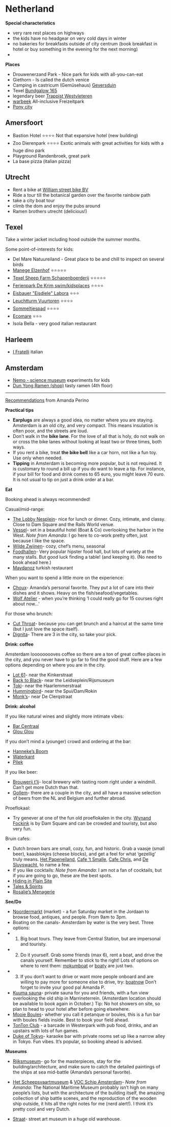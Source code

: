 # Netherland

**Special characteristics**
- very rare rest places on highways
- the kids have no headgear on very cold days in winter
- no bakeries for breakfasts outside of city centrum (book breakfast in hotel or buy something in the evening for the next morning)
- 

**Places**
 - Drouwenerzand Park - Nice park for kids with all-you-can-eat
 - Giethorn - Is called the dutch venice
 - Camping in castricum (Gemüsehaus)
   [Geversduin](https://www.campinggeversduin.de/mieten)
 - Texel [Bundgalow 165](https://www.vredelusttexel.nl/de/verblijf/accommodatie-item/81/Bungalow-165)
 - legendary beer [Trappist Westvleteren](https://www.trappistwestvleteren.be)
 - [warbeek](https://waarbeek.de/) All-inclusive Freizeitpark
 - [Pony city](https://www.ponyparkcity.nl)

## Amersfoort
- Bastion Hotel ⭐️⭐️⭐️⭐️
   Not that expansive hotel (new building)
- Zoo Dierenpark ⭐️⭐️⭐️⭐️
   Exotic animals with great activities for kids with a huge dino park
- Playground Randenbroek, great park
- La base pizza (italian pizza)

## Utrecht
- Rent a bike at [William street bike BV](https://maps.app.goo.gl/PkRy7FgE1KGNwTmYA?g_st=ic)
- Ride a tour till the botanical garden over the favorite rainbow path
- take a city boat tour
- climb the dom and enjoy the pubs around
- Ramen brothers utrecht (delicious!)

## Texel

Take a winter jacket including hood outside the summer months.

Some point-of-interests for kids:

- Del Mare Natuureiland - Great place to be and chill to inspect on several birds
- [Manege Elzenhof](https://goo.gl/maps/CS8agzNPzU18NPft5) ⭐️⭐️⭐️⭐️⭐️
- [Texel Sheep Farm Schapenboerderij](https://goo.gl/maps/iygrHmdKNoPPk32m9) ⭐️⭐️⭐️⭐️⭐️
- [Ferienpark De Krim swim/kidsplaces](https://goo.gl/maps/4a8avoSJX9EnoTSN6) ⭐️⭐️⭐️⭐️
- [Eisbauer "Eisdiele" Labora](https://goo.gl/maps/XZ8J2KdnzHLMhmsS9) ⭐️⭐️⭐️
- [Leuchtturm Vuurtoren](https://goo.gl/maps/mwfyJTH4B53MkA897) ⭐️⭐️⭐️⭐️
- [Sommeltjespad](https://goo.gl/maps/2ShJh95q1DuTFeiW6) ⭐️⭐️⭐️⭐️
- [Ecomare](https://goo.gl/maps/gcvBBAmMxpAx2Z3E7) ⭐️⭐️⭐️
- Isola Bella - very good italian restaurant 
## Harleem

- [I Fratelli](https://www.ifratellihaarlem.nl/) italian

## Amsterdam
- [Nemo - science museum](https://www.nemosciencemuseum.nl/en/) experiments for kids
- [Dun Yong Ramen (shop)](https://kitchen.dunyong.com/) tasty ramen (4th floor)

---
[Recommendations](https://public.3.basecamp.com/p/Zt3cC2LF9GUdNQA55cRZrcV9) from Amanda Perino

**Practical tips**

- **Earplugs** are always a good idea, no matter where you are staying. Amsterdam is an old city, and very compact. This means insulation is often poor, and the streets are loud. 
- Don’t walk in the **bike lane**. For the love of all that is holy, do not walk on or cross the bike lanes without looking at least two or three times, both ways. 
- If you rent a bike, treat **the bike bell** like a car horn, not like a fun toy. Use only when needed.
- **Tipping** in Amsterdam is becoming more popular, but is not required. It is customary to round a bill up if you do want to leave a tip. For instance, if your bill for food and drink comes to 65 euro, you might leave 70 euro. It is not usual to tip on just a drink order at a bar.

**Eat**

Booking ahead is always recommended!
  
Casual/mid-range:

- [The Lobby Nesplein](https://goo.gl/maps/TkKXq3eXUsgNs6xAA)- nice for lunch or dinner. Cozy, intimate, and classy. Close to Dam Square and the Rails World venue.
- [Vessel](https://goo.gl/maps/jod8q7jdHodCiETp9)- set in a beautiful hotel (Boat & Co) overlooking the harbor in the West. _Note from Amanda_: I go here to co-work pretty often, just because I like the space.
- [Wilde Zwijnen](https://goo.gl/maps/C6LuRGH784LBtsYC6)- cozy, chef’s menu, seasonal
- [Foodhallen](https://goo.gl/maps/GJww2HZJZvGfr7kdA)- Very popular hipster food hall, but lots of variety at the many stalls. But good luck finding a table! (and keeping it). (No need to book ahead here.)
- [Maydanoz](https://maydanoz-amsterdam.nl/) turkish restaurant

When you want to spend a little more on the experience:
- [Choux](https://goo.gl/maps/W3J3JwexEf9kmcfG8)- Amanda’s personal favorite. They put a lot of care into their dishes and it shows. Heavy on the fish/seafood/vegetables.
- [Wolf Atelier](https://goo.gl/maps/J2tUuektCkGJn3FE6) - when you’re thinking ‘I could really go for 15 courses right about now…’

For those who brunch:
- [Cut Throat](https://goo.gl/maps/6vUpAoDR68h2ixXv5)- because you can get brunch and a haircut at the same time (but I just love the space itself).
- [Dignita](https://eatwelldogood.nl/)- There are 3 in the city, so take your pick.

**Drink: coffee**

Amsterdam looooooooves coffee so there are a ton of great coffee places in the city, and you never have to go far to find the good stuff. Here are a few options depending on where you are in the city.

- [Lot 61](https://goo.gl/maps/wgkdS6ppjNXhQHwU6)- near the Kinkerstraat
- [Back to Black](https://goo.gl/maps/QCVFDGBjLL2JiiC76)- near the Leidseplein/Rijsmuseum
- [Toki](https://goo.gl/maps/A4uhLNgEmLmKMT5H8)- near the Haarlemmerstraat
- [Hummingbird](https://goo.gl/maps/H1YkdSwiipCTPWEFA)- near the Spui/Dam/Rokin
- [Monk’s](https://goo.gl/maps/3rCbZRNTZxjKhuNM8)- near De Clerqstraat

**Drink: alcohol**

If you like natural wines and slightly more intimate vibes:
- [Bar Centraal](https://goo.gl/maps/GS31wYNbtUtMU7zF6)
- [Glou Glou](https://goo.gl/maps/E4DdVhSW3zAZ91G19)

If you don’t mind a (younger) crowd and ordering at the bar:
- [Hanneke’s Boom](https://goo.gl/maps/UrXuRA1fKam5wQHCA)
- [Waterkant](https://goo.gl/maps/JRuBAgePsT6eeptc8)
- [Pllek](https://goo.gl/maps/zHkoASHvzuznkJrJA)

If you like beer:
- [Brouwerij t’Ij](https://goo.gl/maps/H4wRqrFmDzVtUJTQ8)- local brewery with tasting room right under a windmill. Can’t get more Dutch than that.
- [Gollem](https://goo.gl/maps/stpcnaQ1RdcmVqiMA)- there are a couple in the city, and all have a massive selection of beers from the NL and Belgium and further abroad.

Proeflokaal:
- Try genever at one of the fun old proeflokalen in the city. [Wynand Fockink](https://goo.gl/maps/vWMit5KS9yqd9VLDA) is by Dam Square and can be crowded and touristy, but also very fun.

Bruin cafes:

- Dutch brown bars are small, cozy, fun, and historic. Grab a vaasje (small beer), kaasblokjes (cheese blocks), and get a feel for what ‘gezellig’ truly means. [Het Papeneiland](https://goo.gl/maps/ZHAijg1hMYqAiXJb9), [Cafe ‘t Smalle](https://goo.gl/maps/GyvEPPyMUqSHTpz67), [Cafe Chris](https://goo.gl/maps/8upSfGrvM39L7Lqi7), and [De Sluyswacht](https://goo.gl/maps/NsG5tSwoduriLAF69), to name a few.
- If you like cocktails: _Note from Amanda_: I am not a fan of cocktails, but if you are going to go, these are the best spots.
- [Hiding in Plain Site](https://goo.gl/maps/4Sr6xaZF7aTG7qkD9)
- [Tales & Spirits](https://goo.gl/maps/EkiASbQkrzDTC4qS6)
- [Rosalie’s Menagerie](https://goo.gl/maps/E9ybAnSE9ovfNeP96)

**See/Do**

- [Noordermarkt](https://www.google.com/maps/place/Noordermarkt,+1015+NA+Amsterdam/@52.3795118,4.8869625,17z/data=!3m1!4b1!4m6!3m5!1s0x47c609cf09b4ddd3:0x5335a905c2708a0b!8m2!3d52.3795998!4d4.8869632!16s%2Fm%2F02qhllt?entry=ttu) (market) - a fun Saturday market in the Jordaan to browse food, antiques, and people. From 9am to 3pm.
- Boating on the canals- Amsterdam by water is the very best. Three options:
- 1) Big boat tours. They leave from Central Station, but are impersonal and touristy.
- 2) Do it yourself. Grab some friends (max 6), rent a boat, and drive the canals yourself. Remember to stick to the right! Lots of options on where to rent them: [mokumboat](https://mokumbootverhuur.nl/en/home/) or [boaty](https://www.amsterdamrentaboat.com/) are just two.
- 3) If you don’t want to drive or want more people onboard and are willing to pay more for someone else to drive, try: [boatnow](https://boatnow.com/en#/) Don’t forget to invite your good pal Amanda P.
- [Kuuma sauna](https://kuuma.nl/en/)- private sauna for you and friends, with a fun view overlooking the old ship in Marrineterrein. (Amsterdam location should be available to book again in October.) Tip: No hot showers on site, so plan to head to your hotel after before going elsewhere.
- [Mooie Boules](https://goo.gl/maps/Pz1bCUedcKWRo7bc6)- whether you call it petanque or boules, this is a fun bar with boules fields inside. Best to book your field ahead.
- [TonTon Club](https://goo.gl/maps/uN5Z6wFjbGSGbvLk6) - a barcade in Westerpark with pub food, drinks, and an upstairs with lots of fun games.
- [Duke of Tokyo](https://goo.gl/maps/Gh2FjAvmkEbbwU6aA)- karaoke bar with private rooms set up like a narrow alley in Tokyo. Fun vibes. It’s popular, so booking ahead is advised.

**Museums**

- [Rijksmuseum](https://goo.gl/maps/oNVveLatZ2EGuX5o9)- go for the masterpieces, stay for the building/architecture, and make sure to catch the detailed paintings of the ships at sea mid-battle (Amanda’s personal favorite).

- [Het Scheepsvaartmuseum](https://goo.gl/maps/1LMvzxpajxPGm4bn7) & [VOC Schip Amsterdam](https://goo.gl/maps/VTenVWHwCpAs1Ey59)- _Note from Amanda_: The National Maritime Museum probably isn’t high on many people’s lists, but with the architecture of the building itself, the amazing collection of ship battle scenes, and the reproduction of the wooden ship outside, it hits all the right notes for me (nerd alert!). I think it’s pretty cool and very Dutch.

- [Straat](https://goo.gl/maps/6ZEZZXYBcBuYt8EC9)- street art museum in a huge old warehouse.